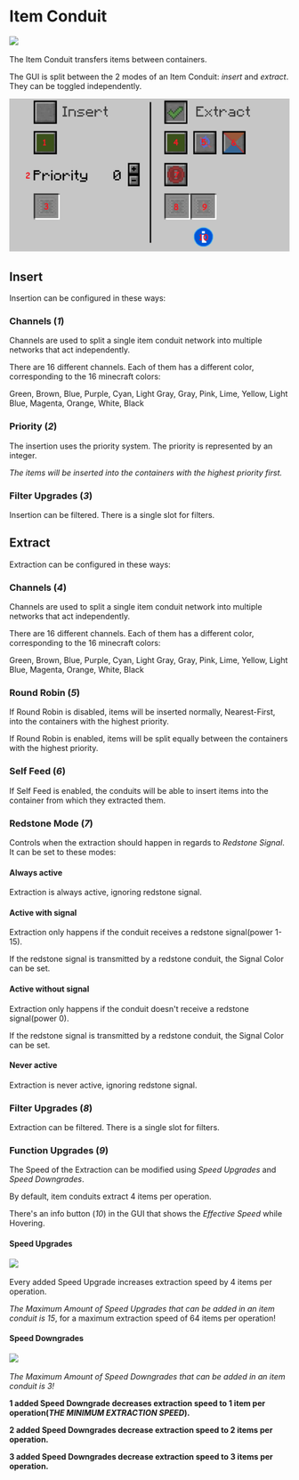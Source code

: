 # Item Conduit
![](http://loenwind.info/eio/Item_Conduit.png)

The Item Conduit transfers items between containers.

The GUI is split between the 2 modes of an Item Conduit: *insert* and *extract*. They can be toggled independently.

![Item Conduit GUI](https://github.com/paul-soporan/enderio-wiki/blob/master/images/GUIs/Item-Conduit-GUI.png)

## Insert

Insertion can be configured in these ways:

### Channels (*1*)

Channels are used to split a single item conduit network into multiple networks that act independently.

There are 16 different channels. Each of them has a different color, corresponding to the 16 minecraft colors: 

Green, Brown, Blue, Purple, Cyan, Light Gray, Gray, Pink, Lime, Yellow, Light Blue, Magenta, Orange, White, Black

### Priority (*2*)

The insertion uses the priority system. The priority is represented by an integer.

*The items will be inserted into the containers with the highest priority first.*

### Filter Upgrades (*3*)

Insertion can be filtered. There is a single slot for filters.

## Extract

Extraction can be configured in these ways:

### Channels (*4*)

Channels are used to split a single item conduit network into multiple networks that act independently.

There are 16 different channels. Each of them has a different color, corresponding to the 16 minecraft colors: 

Green, Brown, Blue, Purple, Cyan, Light Gray, Gray, Pink, Lime, Yellow, Light Blue, Magenta, Orange, White, Black

### Round Robin (*5*)

If Round Robin is disabled, items will be inserted normally, Nearest-First, into the containers with the highest priority.

If Round Robin is enabled, items will be split equally between the containers with the highest priority.

### Self Feed (*6*)

If Self Feed is enabled, the conduits will be able to insert items into the container from which they extracted them.

### Redstone Mode (*7*)

Controls when the extraction should happen in regards to *Redstone Signal*. It can be set to these modes:

#### Always active
Extraction is always active, ignoring redstone signal.

#### Active with signal
Extraction only happens if the conduit receives a redstone signal(power 1-15).

If the redstone signal is transmitted by a redstone conduit, the Signal Color can be set.

#### Active without signal
Extraction only happens if the conduit doesn't receive a redstone signal(power 0).

If the redstone signal is transmitted by a redstone conduit, the Signal Color can be set.

#### Never active
Extraction is never active, ignoring redstone signal.

### Filter Upgrades (*8*)

Extraction can be filtered. There is a single slot for filters.

### Function Upgrades (*9*)

The Speed of the Extraction can be modified using *Speed Upgrades* and *Speed Downgrades*.

By default, item conduits extract 4 items per operation.

There's an info button (*10*) in the GUI that shows the *Effective Speed* while Hovering.

#### Speed Upgrades
![](http://loenwind.info/eio/Item_Conduit_Speed_Upgrade.png)

Every added Speed Upgrade increases extraction speed by 4 items per operation.

*The Maximum Amount of Speed Upgrades that can be added in an item conduit is 15*, for a maximum extraction speed of 64 items per operation!

#### Speed Downgrades
![](http://loenwind.info/eio/Item_Conduit_Speed_Downgrade.png)

*The Maximum Amount of Speed Downgrades that can be added in an item conduit is 3!*

**1 added Speed Downgrade decreases extraction speed to 1 item per operation(*THE MINIMUM EXTRACTION SPEED*).**

**2 added Speed Downgrades decrease extraction speed to 2 items per operation.**

**3 added Speed Downgrades decrease extraction speed to 3 items per operation.**
